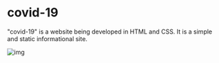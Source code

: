 # covid-19
"covid-19" is a website being developed in HTML and CSS. It is a simple and static informational site.

![img](https://user-images.githubusercontent.com/91914773/155218503-cd2e533f-d364-4948-89e6-02e03929182c.PNG)
